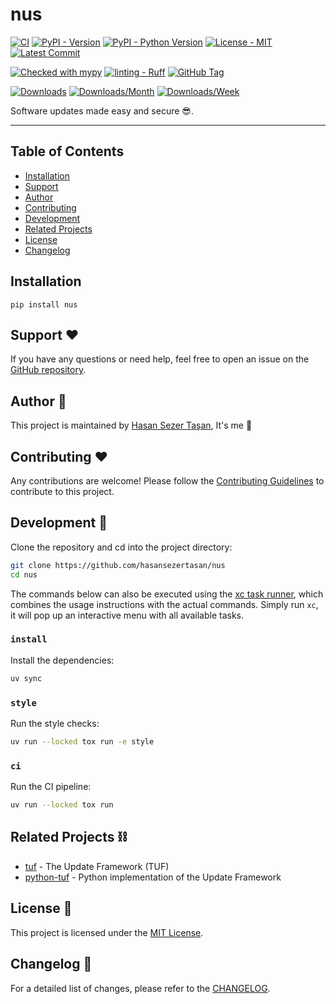 # nus

<!-- TODO: Make it work, make it right, make it fast. -->

[![CI](https://github.com/hasansezertasan/nus/actions/workflows/ci.yml/badge.svg)](https://github.com/hasansezertasan/nus/actions/workflows/ci.yml)
[![PyPI - Version](https://img.shields.io/pypi/v/nus.svg)](https://pypi.org/project/nus)
[![PyPI - Python Version](https://img.shields.io/pypi/pyversions/nus.svg)](https://pypi.org/project/nus)
[![License - MIT](https://img.shields.io/github/license/hasansezertasan/nus.svg)](https://opensource.org/licenses/MIT)
[![Latest Commit](https://img.shields.io/github/last-commit/hasansezertasan/nus)](https://github.com/hasansezertasan/nus)

[![Checked with mypy](http://www.mypy-lang.org/static/mypy_badge.svg)](http://mypy-lang.org/)
[![linting - Ruff](https://img.shields.io/endpoint?url=https://raw.githubusercontent.com/charliermarsh/ruff/main/assets/badge/v2.json)](https://github.com/astral-sh/ruff)
[![GitHub Tag](https://img.shields.io/github/tag/hasansezertasan/nus?include_prereleases=&sort=semver&color=black)](https://github.com/hasansezertasan/nus/releases/)

[![Downloads](https://pepy.tech/badge/nus)](https://pepy.tech/project/nus)
[![Downloads/Month](https://pepy.tech/badge/nus/month)](https://pepy.tech/project/nus)
[![Downloads/Week](https://pepy.tech/badge/nus/week)](https://pepy.tech/project/nus)

Software updates made easy and secure :sunglasses:.

-----

## Table of Contents

- [Installation](#installation)
- [Support](#support-heart)
- [Author](#author-person_with_crown)
- [Contributing](#contributing-heart)
- [Development](#development-toolbox)
- [Related Projects](#related-projects-chains)
- [License](#license-scroll)
- [Changelog](#changelog-memo)

## Installation

```console
pip install nus
```

## Support :heart:

If you have any questions or need help, feel free to open an issue on the [GitHub repository][nus].

## Author :person_with_crown:

This project is maintained by [Hasan Sezer Taşan][author], It's me :wave:

## Contributing :heart:

Any contributions are welcome! Please follow the [Contributing Guidelines](./CONTRIBUTING.md) to contribute to this project.

<!-- xc-heading -->
## Development :toolbox:

Clone the repository and cd into the project directory:

```sh
git clone https://github.com/hasansezertasan/nus
cd nus
```

The commands below can also be executed using the [xc task runner](https://xcfile.dev/), which combines the usage instructions with the actual commands. Simply run `xc`, it will pop up an interactive menu with all available tasks.

### `install`

Install the dependencies:

```sh
uv sync
```

### `style`

Run the style checks:

```sh
uv run --locked tox run -e style
```

### `ci`

Run the CI pipeline:

```sh
uv run --locked tox run
```

## Related Projects :chains:

- [tuf] - The Update Framework (TUF)
- [python-tuf] - Python implementation of the Update Framework

## License :scroll:

This project is licensed under the [MIT License](https://spdx.org/licenses/MIT.html).

## Changelog :memo:

For a detailed list of changes, please refer to the [CHANGELOG](./CHANGELOG.md).

<!-- Refs -->
[tuf]: https://github.com/theupdateframework
[python-tuf]: https://github.com/theupdateframework/python-tuf
[author]: https://github.com/hasansezertasan
[nus]: https://github.com/hasansezertasan/nus
